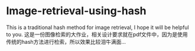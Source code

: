 # Image-retrieval-using-hash
This is a traditional hash method for image retrieval, I hope it will be helpful to you.
这是一份图像检索的大作业，相关设计要求就在pdf文件中，因为是使用传统的hash方法进行检索，所以效果比较泪牛满面...
